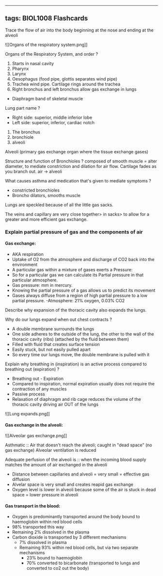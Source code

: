 
---
tags: BIOL1008 Flashcards
---

Trace the flow of air into the body beginning at the nose and ending at the alveoli 

![[Organs of the respiratory system.png]]

Organs of the Respiratory System, and order
?
1. Starts in nasal cavity 
2.  Pharynx 
3.  Larynx 
4.  Oesophagus (food pipe, glottis separates wind pipe)
5. Trachea wind pipe. Cartilage rings around the trachea
6. Right bronchus and left bronchus allow gas exchange in lungs

- Diaphragm band of skeletal muscle 

Lung part name
?
- Right side: superior, middle inferior lobe
- Left side: superior, inferior, cardiac notch 

1. The bronchus 
2. bronchiole 
3. alveoli

Alveoli (primary gas exchange organ where the tissue exchange gases)

Structure and function of Bronchioles 
?
composed of smooth muscle = alter diameter, to mediate constriction and dilation for air flow. Cartilage fades as you branch out. air -> alveoli 

What causes asthma and medication that's given to mediate symptoms
?
- constricted bronchioles 
- Broncho dilators, smooths muscle

Lungs are speckled because of all the little gas sacks.

The veins and capillary are very close together> in sacks> to allow for a greater and more efficient gas exchange.

### Explain partial pressure of gas and the components of air

#### Gas exchange:
- AKA respiration
- Uptake of O2 from the atmosphere and discharge of CO2 back into the environment
- A particular gas within a mixture of gases exerts a Pressure:
- So for a particular gas we can calculate its Partial pressure in that particular atmosphere.
- Gas pressure: mm in mercury.
- Knowing the partial pressure of a gas allows us to predict its movement
- Gases always diffuse from a region of high partial pressure to a low partial pressure.
 -Atmosphere: 21% oxygen, 0.03% CO2

Describe why expansion of the thoracic cavity also expands the lungs.

Why do our lungs expand when out chest contracts
?
- A double membrane surrounds the lungs
- One side adheres to the outside of the lung, the other to the wall of the thoracic cavity (ribs) (attached by the fluid between them)
- Filled with fluid that creates surface tension
- Easily stuck, but not easily pulled apart
- So every time our lungs move, the double membrane is pulled with it

Explain why breathing in (inspiration) is an active process compared to breathing out (expiration)
?
- Breathing out - Expiration
- Compared to inspiration, normal expiration usually does not require the contraction of any muscles
- Passive process
- Relaxation of diaphragm and rib cage reduces the volume of the thoracic cavity driving air OUT of the lungs

![[Lung expands.png]]

#### Gas exchange in the alveoli:
![[Alveolar gas exchange.png]]

Asthmatic :: Air that doesn't reach the alveoli; caught in "dead space" (no gas exchange)  Alveolar ventilation is reduced

Adequate perfusion of the alveoli is :: when the incoming blood supply matches the amount of air exchanged in the alveoli 

- Distance between capillaries and alveoli = very small = effective gas diffusion
- Alvelar space is very small and creates reapid gas exchange 
- Oxygen level is lower in alveoli because some of the air is stuck in dead space = lower pressure in alveoli

#### Gas transport in the blood:
- Oxygen is predominantly transported around the body bound to haemoglobin within red blood cells
- 98% transported this way 
- Remaining 2% dissolved in the plasma
- Carbon dioxide is transported by 3 different mechanisms
	- 7% dissolved in plasma
	- Remaining 93% within red blood cells, but via two separate mechanisms
		- 23% bound to haemoglobin
		- 70% converted to bicarbonate (transported to lungs and converted to co2 out the body)



